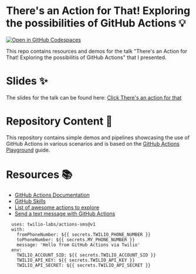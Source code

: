 # There's an Action for That! Exploring the possibilities of GitHub Actions 💡
[![Open in GitHub Codespaces](https://github.com/codespaces/badge.svg)](https://github.com/codespaces/new?hide_repo_select=true&ref=main&repo=623718616&machine=standardLinux32gb&devcontainer_path=.devcontainer%2Fdevcontainer.json&location=EastUs)

This repo contains resources and demos for the talk "There's an Action for That! Exploring the possibilitis of GitHub Actions" that I presented.

# Slides ✨

The slides for the talk can be found here: 
[Click There's an action for that](https://www.canva.com/design/DAFfRK5vJ-U/9Y_mizbL-dLBm0g69LuZHQ/view?utm_content=DAFfRK5vJ-U&utm_campaign=designshare&utm_medium=link&utm_source=publishsharelink)

# Repository Content 📔
This repository contains simple demos and pipelines showcasing the use of GitHub Actions in various scenarios and is based on the [GitHub Actions Playground](https://github.com/github/codespaces-actions-playground) guide. 

# Resources 📚
- [GitHub Actions Documentation](https://docs.github.com/en/actions) 
- [GitHub Skills](https://github.com/skills/hello-github-actions) 
- [List of awesome actions to explore](https://github.com/sdras/awesome-actions) 
- [Send a text message with GitHub Actions](https://github.com/marketplace/actions/twilio-sms)


```- name: 'Sending SMS Notification'
  uses: twilio-labs/actions-sms@v1
  with:
    fromPhoneNumber: ${{ secrets.TWILIO_PHONE_NUMBER }}
    toPhoneNumber: ${{ secrets.MY_PHONE_NUMBER }}
    message: 'Hello from GitHub Actions via Twilio'
  env:
    TWILIO_ACCOUNT_SID: ${{ secrets.TWILIO_ACCOUNT_SID }}
    TWILIO_API_KEY: ${{ secrets.TWILIO_API_KEY }}
    TWILIO_API_SECRET: ${{ secrets.TWILIO_API_SECRET }}
```
